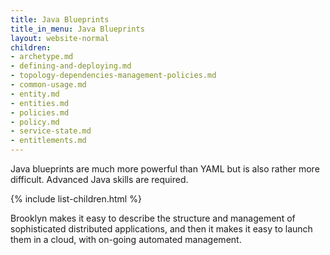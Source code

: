 ```yaml
---
title: Java Blueprints
title_in_menu: Java Blueprints
layout: website-normal
children:
- archetype.md
- defining-and-deploying.md
- topology-dependencies-management-policies.md
- common-usage.md
- entity.md
- entities.md
- policies.md
- policy.md
- service-state.md
- entitlements.md
---
```


Java blueprints are much more powerful than YAML but is also rather more difficult.
Advanced Java skills are required.

{% include list-children.html %}

Brooklyn makes it easy to describe the structure and management of sophisticated distributed applications, and then it makes it easy to launch them in a cloud, with on-going automated management.
